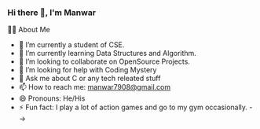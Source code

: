 ### Hi there 👋, I'm Manwar

🙋‍♂️ About Me

- 🔭 I’m currently a student of CSE.
- 🌱 I’m currently learning Data Structures and Algorithm.
- 👯 I’m looking to collaborate on OpenSource Projects.
- 🤔 I’m looking for help with Coding Mystery 
- 💬 Ask me about C or any tech releated stuff
- 📫 How to reach me: manwar7908@gmail.com
- 😄 Pronouns: He/His
- ⚡ Fun fact: I play a lot of action games and go to my gym occasionally.
-->
